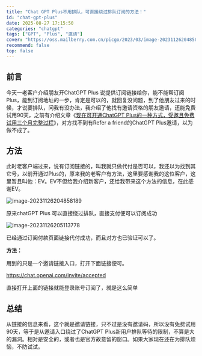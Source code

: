 ```yaml
---
title: "Chat GPT Plus不用排队，可直接绕过排队订阅的方法！"
id: "chat-gpt-plus"
date: 2025-08-27 17:15:50
categories: "chatgpt"
tags: ["GPT", "Plus", "邀请"]
cover: "https://oss.mailberry.com.cn/picgo/2023/03/image-20231126204858189.png?x-oss-process=image/watermark,text_TWFpbEJlcnJ5LmNvbS5jbg,type_ZmFuZ3poZW5naGVpdGk,size_18,shadow_50,t_70,g_se,x_10,y_10,color_ffffff"
recommend: false
top: false
---
```


## 前言

今天一老客户介绍朋友开ChatGPT Plus 说提供订阅链接给你，能不能帮订阅Plus，能到订阅地址的一步，肯定是可以的，就回复没问题，到了他朋友过来的时候，才说要排队，问我有没办法，我介绍了他找有邀请资格的朋友邀请，还能免费试用90天，之前有介绍文章《[现在可开通ChatGPT Plus的一种方式，受邀且免费试用三个月完整过程](https://mailberry.com.cn/2023/11/free-trial-three-months-chatgpt-plus/)》，对方找不到有Refer a friend的ChatGPT Plus邀请，以为做不成了。

## 方法

此时老客户端过来，说有订阅链接的，叫我就只做代付是否可以，我还以为找到其它号，以前开通过Plus的，原来我的老客户有方法，这里要感谢我的这位客户，这里暂且叫他：EV。EV不但给我介绍新客户，还给我带来这个方法的信息，在此感谢EV。

![image-20231126204858189](https://oss.mailberry.com.cn/picgo/2023/03/image-20231126204858189.png?x-oss-process=image/watermark,text_TWFpbEJlcnJ5LmNvbS5jbg,type_ZmFuZ3poZW5naGVpdGk,size_18,shadow_50,t_70,g_se,x_10,y_10,color_ffffff)

原来chatGPT Plus 可以直接绕过排队，直接支付便可以订阅成功

![image-20231126205113778](https://oss.mailberry.com.cn/picgo/2023/03/image-20231126205113778.png?x-oss-process=image/watermark,text_TWFpbEJlcnJ5LmNvbS5jbg,type_ZmFuZ3poZW5naGVpdGk,size_18,shadow_50,t_70,g_se,x_10,y_10,color_ffffff)

已经通过订阅付款页面链接代付成功，而且对方也已验证可以了。

**方法：**

用到的只是一个邀请链接入口，打开下面链接便可。

https://chat.openai.com/invite/accepted

直接打开上面的链接就能登录账号订阅了，就是这么简单

## 总结

从链接的信息来看，这个就是邀请链接，只不过是没有邀请码，所以没有免费试用90天，等于是从邀请入口绕过了ChatGPT Plus新用户排队等待的限制，不算是大的漏洞。相对是安全的，或者也是官方故意留的窗口。如果大家现在还在为排队烦恼，不防试试。